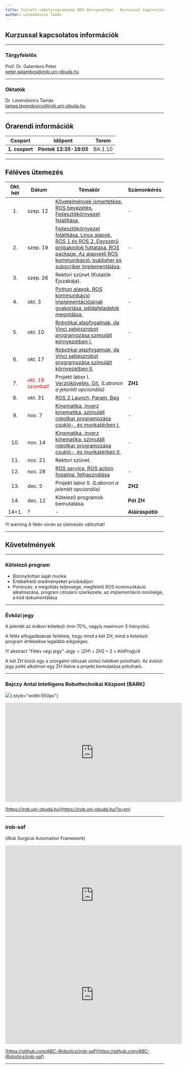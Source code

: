 ```yaml
---
title: Fejlett robotprogramozás ROS környezetben - Kurzussal kapcsolatos információk
author: Levendovics Tamás
---
```



## Kurzussal kapcsolatos információk

---
### Tárgyfelelős
Prof. Dr. Galambos Péter    
[peter.galambos@irob.uni-obuda.hu](mailto:peter.galambos@irob.uni-obuda.hu)

---

### Oktatók
Dr. Levendovics Tamás   
[tamas.levendovics@irob.uni-obuda.hu](mailto:tamas.levendovics@irob.uni-obuda.hu)

---

## Órarendi információk


|    Csoport     | Időpont                | Terem   | 
|:--------------:|------------------------|---------|
| **1. csoport** | **Péntek 12:35-16:05** | BA.1.10 |



---

## Féléves ütemezés


| Okt. hét | Dátum                                            | Témakör                                                                                                                                                                                                       | Számonkérés                      |
|:--------:|--------------------------------------------------|---------------------------------------------------------------------------------------------------------------------------------------------------------------------------------------------------------------|----------------------------------|
|    1.    | szep. 12                                         | [Követelmények ismertetése. ROS bevezetés. Fejlesztőkörnyezet felállítása.](01_system_setup.md)                                                                                                               | -                                |
|    2.    | szep. 19                                         | [Fejlesztőkörnyezet felállítása. Linux alapok. ROS 1 és ROS 2. Egyszerű próbakódok futtatása. ROS package. Az alapvető ROS kommunikáció, publisher és subscriber implementálása.](02_linux_ros_principles.md) | -                                |
|    3.    | szep. 26                                         | Rektori szünet (Kutatók Éjszakája).                                                                                                                                                                           | -                                |
|    4.    | okt. 3                                           | [Python alapok. ROS kommunikáció implementációjának gyakorlása, példafeladatok megoldása.](03_python_principles.md)                                                                                           | -                                |
|    5.    | okt. 10                                          | [Robotikai alapfogalmak, da Vinci sebészrobot programozása szimulált környezetben I.](04_da_vinci.md)                                                                                                         | -                                |
|    6.    | okt. 17                                          | [Robotikai alapfogalmak, da Vinci sebészrobot programozása szimulált környezetben II.](04_da_vinci.md)                                                                                                        | -                                |
|    7.    | <span style="color:red;">okt. 18 szombat!</span> | Projekt labor I. [Verziókövetés, Git.](05_git.md) *(Laboron a jelenlét opcionális)*                                                                                                                           | **ZH1**     |
|    8.    | okt. 31                                          | [ROS 2 Launch, Param, Bag](06_roslaunch.md)                                                                                                                                                                   | -                                |
|    9.    | nov. 7                                           | [Kinematika, inverz kinematika, szimulált robotkar programozása csukló-, és munkatérben I.](07_robotics_principles.md)                                                                                        | -                                |
|   10.    | nov. 14                                          | [Kinematika, inverz kinematika, szimulált robotkar programozása csukló-, és munkatérben II.](07_robotics_principles.md)                                                                                       | -                                |
|   11.    | nov. 21                                          | Rektori szünet.                                                                                                                                                                                               |                                  | 
|   12.    | nov. 28                                          | [ROS service, ROS action fogalma, felhasználása](08_service_action.md)                                                                                                                                        | -                                |
|   13.    | dec. 5                                           | Projekt labor II. *(Laboron a jelenlét opcionális)*                                                                                                                                                           | **ZH2**     |
|   14.    | dec. 12                                          | Kötelező programok bemutatása.                                                                                                                                                                                | **Pót ZH**  |
|  14+1.   | ?                                                | -                                                                                                                                                                                                             | **Aláíráspótló**                 |


!!! warning
    A félév során az ütemezés változhat!

---


## Követelmények

---

### Kötelező program

- Bizonyítottan saját munka
- Értékelhető eredményeket produkáljon
- Pontozás: a megoldás teljessége, megfelelő ROS kommunikáció alkalmazása, program célszerű szerkezete, az implementáció minősége, a kód dokumentálása

---

### Évközi jegy

A jelenlét az órákon kötelező (min 70%, vagyis maximum 3 hiányzás).

A félév elfogadásának feltétele, hogy mind a két ZH, mind a kötelező program értékelése legalább elégséges.


!!! abstract "Félév végi jegy"
	$Jegy = (ZH1 + ZH2 + 2 \times KötProg) / 4$ 

A két ZH közül egy a szorgalmi időszak utolsó hetében pótolható. Az évközi jegy pótló alkalmon egy ZH illetve a projekt bemutatása pótolható.

---

### Bejczy Antal Intelligens Robottechnikai Központ (BARK)


![](img/bark_logo.png){:style="width:550px"}


<iframe width="560" height="315" src="https://www.youtube.com/embed/8XmKGWBV5Nw" title="YouTube video player" frameborder="0" allow="accelerometer; autoplay; clipboard-write; encrypted-media; gyroscope; picture-in-picture" allowfullscreen></iframe>


[https://irob.uni-obuda.hu](https://irob.uni-obuda.hu/?q=en)

---

### irob-saf

(iRob Surgical Automation Framework)

<iframe width="560" height="315" src="https://www.youtube.com/embed/d8aKvtvy1-4" title="YouTube video player" frameborder="0" allow="accelerometer; autoplay; clipboard-write; encrypted-media; gyroscope; picture-in-picture" allowfullscreen></iframe>

<iframe width="560" height="315" src="https://www.youtube.com/embed/7pB6zXom3k0" title="YouTube video player" frameborder="0" allow="accelerometer; autoplay; clipboard-write; encrypted-media; gyroscope; picture-in-picture" allowfullscreen></iframe>


[https://github.com/ABC-iRobotics/irob-saf](https://github.com/ABC-iRobotics/irob-saf)

---


